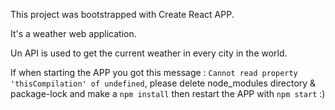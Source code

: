 This project was bootstrapped with Create React APP.

It's a weather web application.

Un API is used to get the current weather in every city in the world.

If when starting the APP you got this message : `Cannot read property 'thisCompilation' of undefined`, please delete node_modules directory & package-lock and make a `npm install` then restart the APP with `npm start` :)
